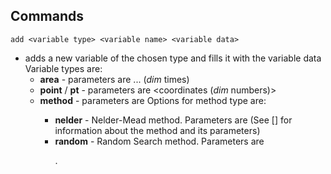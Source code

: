 ## Commands

```
add <variable type> <variable name> <variable data>
``` 
- adds a new variable of the chosen type and fills it with the variable data
  Variable types are:
  + **area** - parameters are <dim> <left> <right> <left> <right> ... <left> <right> (*dim* times)
  + **point** / **pt** - parameters are <dim> <coordinates (*dim* numbers)>
  + **method** - parameters are <method type> <method parameters>
    Options for method type are:
    - **nelder** - Nelder-Mead method. Parameters are <reflectrion> <contraction> <expansion> <shrink> (See [] for information about the method and its parameters)
    - **random** - Random Search method. Parameters are <p> <gamma>.
